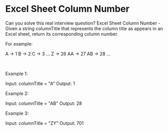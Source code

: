 # Excel Sheet Column Number

Can you solve this real interview question? Excel Sheet Column Number - Given a string columnTitle that represents the column title as appears in an Excel sheet, return its corresponding column number.

For example:


A -> 1
B -> 2
C -> 3
...
Z -> 26
AA -> 27
AB -> 28 
...


 

Example 1:


Input: columnTitle = "A"
Output: 1


Example 2:


Input: columnTitle = "AB"
Output: 28


Example 3:


Input: columnTitle = "ZY"
Output: 701